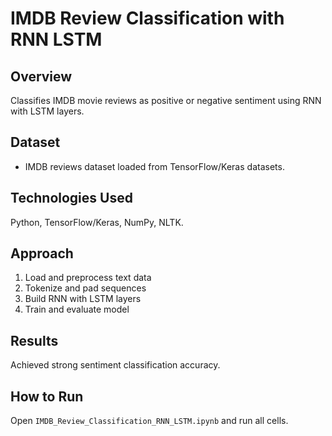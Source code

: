 # IMDB Review Classification with RNN LSTM

## Overview
Classifies IMDB movie reviews as positive or negative sentiment using RNN with LSTM layers.

## Dataset
- IMDB reviews dataset loaded from TensorFlow/Keras datasets.

## Technologies Used
Python, TensorFlow/Keras, NumPy, NLTK.

## Approach
1. Load and preprocess text data  
2. Tokenize and pad sequences  
3. Build RNN with LSTM layers  
4. Train and evaluate model  

## Results
Achieved strong sentiment classification accuracy.

## How to Run
Open `IMDB_Review_Classification_RNN_LSTM.ipynb` and run all cells.
